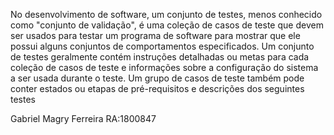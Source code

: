 No desenvolvimento de software, um conjunto de testes, menos conhecido como "conjunto de validação", é uma coleção de casos de teste que devem ser usados para testar um programa de software para mostrar que ele possui alguns conjuntos de comportamentos especificados. Um conjunto de testes geralmente contém instruções detalhadas ou metas para cada coleção de casos de teste e informações sobre a configuração do sistema a ser usada durante o teste. Um grupo de casos de teste também pode conter estados ou etapas de pré-requisitos e descrições dos seguintes testes

Gabriel Magry Ferreira  RA:1800847
